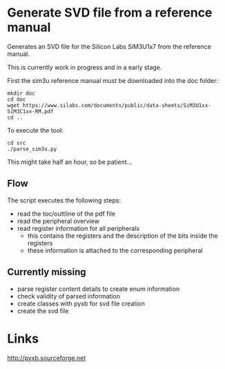# Generate SVD file from a reference manual

Generates an SVD file for the Silicon Labs SiM3U1x7 from the reference manual.

This is currently work in progress and in a early stage.

First the sim3u reference manual must be downloaded into the doc folder:

~~~
mkdir doc
cd doc
wget https://www.silabs.com/documents/public/data-sheets/SiM3U1xx-SiM3C1xx-RM.pdf
cd ..
~~~

To execute the tool:

~~~
cd src
./parse_sim3u.py
~~~

This might take half an hour, so be patient...

## Flow

The script executes the following steps:

- read the toc/outtline of the pdf file
- read the peripheral overview
- read register information for all peripherals
  - this contains the registers and the description of the bits inside the registers
  - these information is attached to the corresponding peripheral

## Currently missing

- parse register content details to create enum information
- check validity of parsed information
- create classes with pyxb for svd file creation
- create the svd file

# Links

http://pyxb.sourceforge.net
